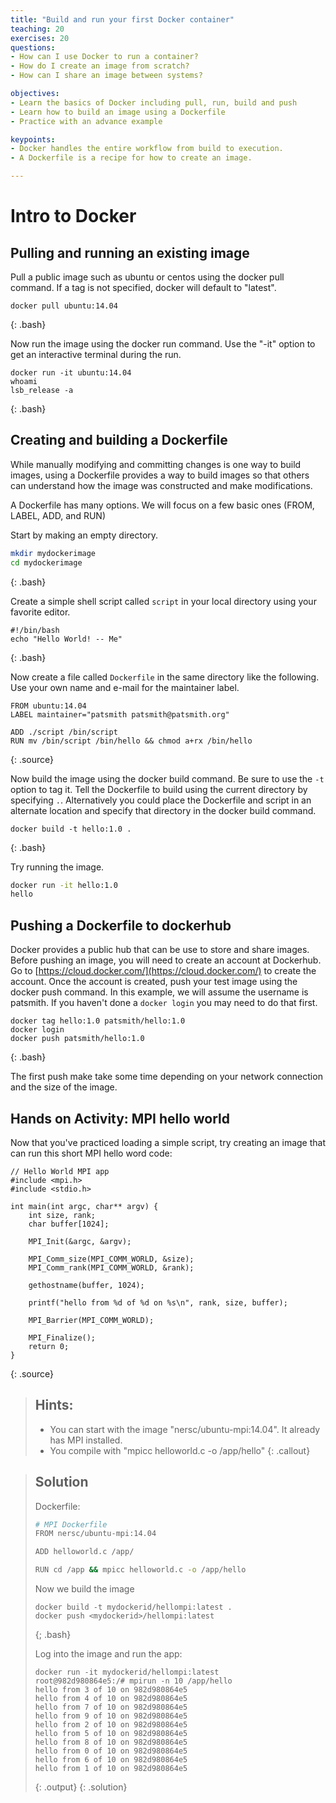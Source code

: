 ```yaml
---
title: "Build and run your first Docker container"
teaching: 20
exercises: 20
questions:
- How can I use Docker to run a container?
- How do I create an image from scratch?
- How can I share an image between systems?

objectives:
- Learn the basics of Docker including pull, run, build and push
- Learn how to build an image using a Dockerfile
- Practice with an advance example

keypoints:
- Docker handles the entire workflow from build to execution.
- A Dockerfile is a recipe for how to create an image.

---
```

# Intro to Docker

## Pulling and running an existing image

Pull a public image such as ubuntu or centos using the docker pull command.  If a tag is not specified, docker will default to "latest".

```
docker pull ubuntu:14.04
```
{: .bash}

Now run the image using the docker run command.  Use the "-it" option to get an interactive terminal during the run.

```
docker run -it ubuntu:14.04
whoami
lsb_release -a
```
{: .bash}

## Creating and building a Dockerfile

While manually modifying and committing changes is one way to build images, using a Dockerfile provides a way to build images so that others can understand how the image was constructed and make modifications.

A Dockerfile has many options.  We will focus on a few basic ones (FROM, LABEL, ADD, and RUN)

Start by making an empty directory.

```bash
mkdir mydockerimage
cd mydockerimage
```
{: .bash}

Create a simple shell script called `script` in your local directory using your favorite editor.

```
#!/bin/bash
echo "Hello World! -- Me"
```
{: .bash}

Now create a file called `Dockerfile` in the same directory like the following.  Use your own name and e-mail for the maintainer label.

```
FROM ubuntu:14.04
LABEL maintainer="patsmith patsmith@patsmith.org"

ADD ./script /bin/script
RUN mv /bin/script /bin/hello && chmod a+rx /bin/hello
```
{: .source}

Now build the image using the docker build command.  Be sure to use the `-t` option to tag it.  Tell the Dockerfile to build using the current directory by specifying `.`.  Alternatively you could place the Dockerfile and script in an alternate location and specify that directory in the docker build command.

```
docker build -t hello:1.0 .
```
{: .bash}

Try running the image.

```bash
docker run -it hello:1.0
hello
```

## Pushing a Dockerfile to dockerhub

Docker provides a public hub that can be use to store and share images.  Before pushing an image, you will need to create an account at Dockerhub.  Go to [https://cloud.docker.com/](https://cloud.docker.com/) to create the account.  Once the account is created, push your test image using the docker push command.  In this example, we will assume the username is patsmith.  If you haven't done a `docker login` you may need to do that first.

```
docker tag hello:1.0 patsmith/hello:1.0
docker login
docker push patsmith/hello:1.0
```
{: .bash}

The first push make take some time depending on your network connection and the size of the image.

## Hands on Activity: MPI hello world

Now that you've practiced loading a simple script, try creating an image that can run this short MPI hello word code:

```
// Hello World MPI app
#include <mpi.h>
#include <stdio.h>

int main(int argc, char** argv) {
    int size, rank;
    char buffer[1024];

    MPI_Init(&argc, &argv);

    MPI_Comm_size(MPI_COMM_WORLD, &size);
    MPI_Comm_rank(MPI_COMM_WORLD, &rank);

    gethostname(buffer, 1024);

    printf("hello from %d of %d on %s\n", rank, size, buffer);

    MPI_Barrier(MPI_COMM_WORLD);

    MPI_Finalize();
    return 0;
}
```
{: .source}

> ## Hints:
> 
> * You can start with the image "nersc/ubuntu-mpi:14.04". It already has MPI installed.
> * You compile with "mpicc helloworld.c -o /app/hello"
{: .callout}

> ## Solution
> Dockerfile:
>
> ```bash
> # MPI Dockerfile
>FROM nersc/ubuntu-mpi:14.04
> 
> ADD helloworld.c /app/
> 
> RUN cd /app && mpicc helloworld.c -o /app/hello
> ```
> 
> Now we build the image
> 
> ```
> docker build -t mydockerid/hellompi:latest .
> docker push <mydockerid>/hellompi:latest
> ```
> {; .bash}
> 
> Log into the image and run the app:
> 
> ```
> docker run -it mydockerid/hellompi:latest
> root@982d980864e5:/# mpirun -n 10 /app/hello
> hello from 3 of 10 on 982d980864e5
> hello from 4 of 10 on 982d980864e5
> hello from 7 of 10 on 982d980864e5
> hello from 9 of 10 on 982d980864e5
> hello from 2 of 10 on 982d980864e5
> hello from 5 of 10 on 982d980864e5
> hello from 8 of 10 on 982d980864e5
> hello from 0 of 10 on 982d980864e5
> hello from 6 of 10 on 982d980864e5
> hello from 1 of 10 on 982d980864e5
> ```
> {: .output}
{: .solution}